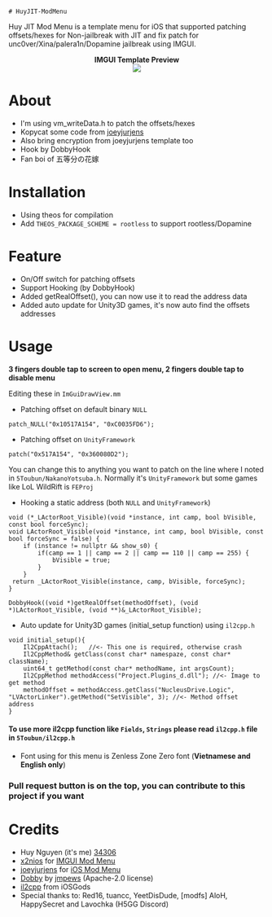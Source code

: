                                                                                                 # HuyJIT-ModMenu
Huy JIT Mod Menu is a template menu for iOS that supported patching offsets/hexes for Non-jailbreak with JIT and fix patch for unc0ver/Xina/palera1n/Dopamine jailbreak using IMGUI.

<div style="text-align: center;">
<b>IMGUI Template Preview</b><br>

<img src="https://raw.githubusercontent.com/34306/HuyJIT-ModMenu/main/Preview.PNG">
</div>


# About
- I'm using vm_writeData.h to patch the offsets/hexes
- Kopycat some code from [joeyjurjens](https://github.com/joeyjurjens/iOS-Mod-Menu-Template-for-Theos)
- Also bring encryption from joeyjurjens template too
- Hook by DobbyHook
- Fan boi of 五等分の花嫁

# Installation
- Using theos for compilation
- Add ```THEOS_PACKAGE_SCHEME = rootless``` to support rootless/Dopamine

# Feature
- On/Off switch for patching offsets
- Support Hooking (by DobbyHook)
- Added getRealOffset(), you can now use it to read the address data
- Added auto update for Unity3D games, it's now auto find the offsets addresses

# Usage
**3 fingers double tap to screen to open menu, 2 fingers double tap to disable menu**

Editing these in `ImGuiDrawView.mm`

- Patching offset on default binary `NULL`
```obj-c
patch_NULL("0x10517A154", "0xC0035FD6");
```

- Patching offset on `UnityFramework`
```obj-c
patch("0x517A154", "0x360080D2");
```
You can change this to anything you want to patch on the line where I noted in `5Toubun/NakanoYotsuba.h`. Normally it's `UnityFramework` but some games like LoL WildRift is `FEProj`

- Hooking a static address (both `NULL` and `UnityFramework`)
```obj-c
void (*_LActorRoot_Visible)(void *instance, int camp, bool bVisible, const bool forceSync);
void LActorRoot_Visible(void *instance, int camp, bool bVisible, const bool forceSync = false) {
    if (instance != nullptr && show_s0) {
        if(camp == 1 || camp == 2 || camp == 110 || camp == 255) {
            bVisible = true;
        }
    } 
 return _LActorRoot_Visible(instance, camp, bVisible, forceSync);
}

DobbyHook((void *)getRealOffset(methodOffset), (void *)LActorRoot_Visible, (void **)&_LActorRoot_Visible);
```
- Auto update for Unity3D games (initial_setup function) using `il2cpp.h`
```
void initial_setup(){
    Il2CppAttach();   //<- This one is required, otherwise crash
    Il2CppMethod& getClass(const char* namespaze, const char* className);
    uint64_t getMethod(const char* methodName, int argsCount);
    Il2CppMethod methodAccess("Project.Plugins_d.dll"); //<- Image to get method
    methodOffset = methodAccess.getClass("NucleusDrive.Logic", "LVActorLinker").getMethod("SetVisible", 3); //<- Method offset address
}
```
#### To use more il2cpp function like `Fields`, `Strings` please read `il2cpp.h` file in `5Toubun/il2cpp.h`
- Font using for this menu is Zenless Zone Zero font (**Vietnamese and English only**)

### Pull request button is on the top, you can contribute to this project if you want

# Credits
- Huy Nguyen (it's me) [34306](https://github.com/34306)
- [x2nios](https://github.com/x2niosvn) for [IMGUI Mod Menu](https://github.com/x2niosvn/iOS-IMGUI-Mod-Menu-Templates)
- [joeyjurjens](https://github.com/joeyjurjens) for [iOS Mod Menu](https://github.com/joeyjurjens/iOS-Mod-Menu-Template-for-Theos)
- [Dobby](https://github.com/jmpews/Dobby) by [jmpews](https://github.com/jmpews) (Apache-2.0 license)
- [il2cpp](https://iosgods.com/topic/183784-il2cpp-resolver-for-theos-v03/) from iOSGods
- Special thanks to: Red16, tuancc, YeetDisDude, [modfs] AloH, HappySecret and Lavochka (H5GG Discord)
